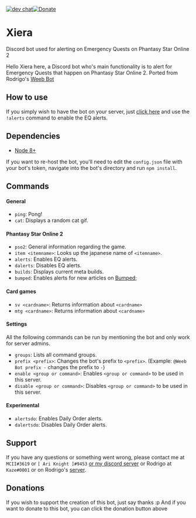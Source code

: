[![dev chat](https://discordapp.com/api/guilds/312824132897341440/widget.png?style=shield)]( https://discord.gg/uKDqmG8)[![Donate](https://www.paypalobjects.com/en_US/i/btn/btn_donate_SM.gif)](https://www.paypal.com/cgi-bin/webscr?cmd=_s-xclick&hosted_button_id=SYJ9PCCAPPJ7U)
# Xiera
Discord bot used for alerting on Emergency Quests on Phantasy Star Online 2

Hello Xiera here, a Discord bot who's main functionality is to alert for Emergency Quests that happen on Phantasy Star Online 2. Ported from Rodrigo's [Weeb Bot](https://github.com/RodrigoLeiteF/WeebBot-v2)

## How to use

If you simply wish to have the bot on your server, just [click here]( https://discordapp.com/oauth2/authorize?client_id=440357771704139787&scope=bot&permissions=0) and use the `!alerts` command to enable the EQ alerts.

## Dependencies

- [Node 8+](https://nodejs.org/en/download/current/)

If you want to re-host the bot, you'll need to edit the `config.json` file with your bot's token, navigate into the bot's directory and run `npm install`.

## Commands

#### General

- `ping`: Pong!
- `cat`: Displays a random cat gif.

#### Phantasy Star Online 2

- `pso2`: General information regarding the game.
- `item <itemname>`: Looks up the japanese name of `<itemname>`.
- `alerts`: Enables EQ alerts.
- `dalerts`: Disables EQ alerts.
- `builds`: Displays current meta builds.
- `bumped`: Enables alerts for new articles on [Bumped](http://bumped.org/psublog);

#### Card games

- `sv <cardname>`: Returns information about `<cardname>`
- `mtg <cardname>`: Returns information about `<cardname>`

#### Settings 

All the following commands can be run by mentioning the bot and only work for server admins.

- `groups`: Lists all command groups.
- `prefix <prefix>`: Changes the bot's prefix to `<prefix>`. (Example: `@Weeb Bot prefix -` changes the prefix to `-`)
- `enable <group or command>`: Enables `<group or command>` to be used in this server.
- `disable <group or command>`: Disables `<group or command>` to be used in this server.

#### Experimental
- `alertsdo`: Enables Daily Order alerts.
- `dalertsdo`: Disables Daily Order alerts.

## Support

If you have any questions or something went wrong, please contact me at `MCII#3619` or `[ Ari Knight ]#9453` [or my discord server](https://discord.gg/uKDqmG8) or Rodrigo at `Kaze#0001` or on Rodrigo's [server](https://discord.gg/0xMXCNAFbH032Ig1).

## Donations

If you wish to support the creation of this bot, just say thanks :p
And if you want to donate to this bot, you can click the donation button above
